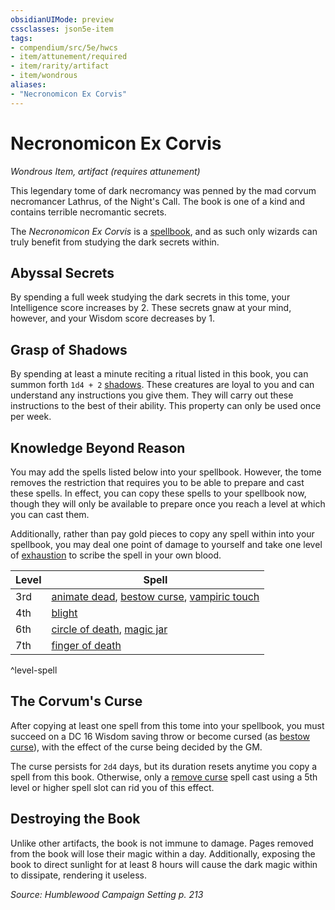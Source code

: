 ```yaml
---
obsidianUIMode: preview
cssclasses: json5e-item
tags:
- compendium/src/5e/hwcs
- item/attunement/required
- item/rarity/artifact
- item/wondrous
aliases: 
- "Necronomicon Ex Corvis"
---
```

# Necronomicon Ex Corvis
*Wondrous Item, artifact (requires attunement)*  


This legendary tome of dark necromancy was penned by the mad corvum necromancer Lathrus, of the Night's Call. The book is one of a kind and contains terrible necromantic secrets.

The *Necronomicon Ex Corvis* is a [spellbook](/Systems/5e/items/spellbook.md), and as such only wizards can truly benefit from studying the dark secrets within.

## Abyssal Secrets

By spending a full week studying the dark secrets in this tome, your Intelligence score increases by 2. These secrets gnaw at your mind, however, and your Wisdom score decreases by 1.

## Grasp of Shadows

By spending at least a minute reciting a ritual listed in this book, you can summon forth `1d4 + 2` [shadows](/Systems/5e/bestiary/undead/shadow.md). These creatures are loyal to you and can understand any instructions you give them. They will carry out these instructions to the best of their ability. This property can only be used once per week.

## Knowledge Beyond Reason

You may add the spells listed below into your spellbook. However, the tome removes the restriction that requires you to be able to prepare and cast these spells. In effect, you can copy these spells to your spellbook now, though they will only be available to prepare once you reach a level at which you can cast them.

Additionally, rather than pay gold pieces to copy any spell within into your spellbook, you may deal one point of damage to yourself and take one level of [exhaustion](/Systems/5e/rules/conditions.md#exhaustion) to scribe the spell in your own blood.

| Level | Spell |
|-------|-------|
| 3rd | [animate dead](/Systems/5e/spells/animate-dead.md), [bestow curse](/Systems/5e/spells/bestow-curse.md), [vampiric touch](/Systems/5e/spells/vampiric-touch.md) |
| 4th | [blight](/Systems/5e/spells/blight.md) |
| 6th | [circle of death](/Systems/5e/spells/circle-of-death.md), [magic jar](/Systems/5e/spells/magic-jar.md) |
| 7th | [finger of death](/Systems/5e/spells/finger-of-death.md) |
^level-spell

## The Corvum's Curse

After copying at least one spell from this tome into your spellbook, you must succeed on a DC 16 Wisdom saving throw or become cursed (as [bestow curse](/Systems/5e/spells/bestow-curse.md)), with the effect of the curse being decided by the GM.

The curse persists for `2d4` days, but its duration resets anytime you copy a spell from this book. Otherwise, only a [remove curse](/Systems/5e/spells/remove-curse.md) spell cast using a 5th level or higher spell slot can rid you of this effect.

## Destroying the Book

Unlike other artifacts, the book is not immune to damage. Pages removed from the book will lose their magic within a day. Additionally, exposing the book to direct sunlight for at least 8 hours will cause the dark magic within to dissipate, rendering it useless.

*Source: Humblewood Campaign Setting p. 213*